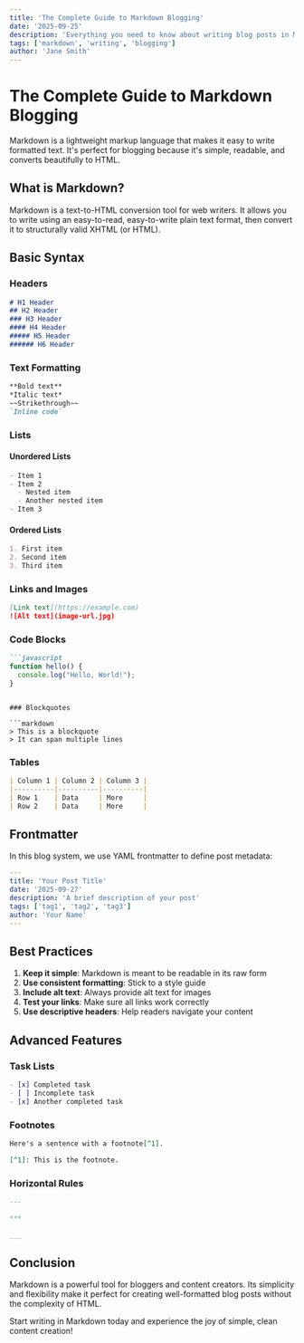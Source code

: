 ```yaml
---
title: 'The Complete Guide to Markdown Blogging'
date: '2025-09-25'
description: 'Everything you need to know about writing blog posts in Markdown'
tags: ['markdown', 'writing', 'blogging']
author: 'Jane Smith'
---
```


# The Complete Guide to Markdown Blogging

Markdown is a lightweight markup language that makes it easy to write formatted text. It's perfect for blogging because it's simple, readable, and converts beautifully to HTML.

## What is Markdown?

Markdown is a text-to-HTML conversion tool for web writers. It allows you to write using an easy-to-read, easy-to-write plain text format, then convert it to structurally valid XHTML (or HTML).

## Basic Syntax

### Headers

```markdown
# H1 Header
## H2 Header
### H3 Header
#### H4 Header
##### H5 Header
###### H6 Header
```

### Text Formatting

```markdown
**Bold text**
*Italic text*
~~Strikethrough~~
`Inline code`
```

### Lists

#### Unordered Lists
```markdown
- Item 1
- Item 2
  - Nested item
  - Another nested item
- Item 3
```

#### Ordered Lists
```markdown
1. First item
2. Second item
3. Third item
```

### Links and Images

```markdown
[Link text](https://example.com)
![Alt text](image-url.jpg)
```

### Code Blocks

```markdown
```javascript
function hello() {
  console.log("Hello, World!");
}
```
```

### Blockquotes

```markdown
> This is a blockquote
> It can span multiple lines
```

### Tables

```markdown
| Column 1 | Column 2 | Column 3 |
|----------|----------|----------|
| Row 1    | Data     | More     |
| Row 2    | Data     | More     |
```

## Frontmatter

In this blog system, we use YAML frontmatter to define post metadata:

```yaml
---
title: 'Your Post Title'
date: '2025-09-27'
description: 'A brief description of your post'
tags: ['tag1', 'tag2', 'tag3']
author: 'Your Name'
---
```

## Best Practices

1. **Keep it simple**: Markdown is meant to be readable in its raw form
2. **Use consistent formatting**: Stick to a style guide
3. **Include alt text**: Always provide alt text for images
4. **Test your links**: Make sure all links work correctly
5. **Use descriptive headers**: Help readers navigate your content

## Advanced Features

### Task Lists

```markdown
- [x] Completed task
- [ ] Incomplete task
- [x] Another completed task
```

### Footnotes

```markdown
Here's a sentence with a footnote[^1].

[^1]: This is the footnote.
```

### Horizontal Rules

```markdown
---

***

___
```

## Conclusion

Markdown is a powerful tool for bloggers and content creators. Its simplicity and flexibility make it perfect for creating well-formatted blog posts without the complexity of HTML.

Start writing in Markdown today and experience the joy of simple, clean content creation!
